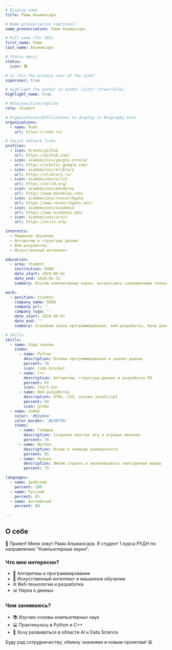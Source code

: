 ```yaml
---
# Display name
title: Рами Альмансара 

# Name pronunciation (optional)
name_pronunciation: Рами Альмансара 

# Full name (for SEO)
first_name: Рами 
last_name: Альмансара 

# Status emoji
status:
  icon: 📚

# Is this the primary user of the site?
superuser: true

# Highlight the author in author lists? (true/false)
highlight_name: true

# Role/position/tagline
role: Student

# Organizations/Affiliations to display in Biography blox
organizations:
  - name: Rudn
    url: https://rudn.ru/

# Social network links
profiles:
  - icon: brands/github
    url: https://github.com/
  - icon: academicons/google-scholar
    url: https://scholar.google.com/
  - icon: academicons/elibrary
    url: https://elibrary.ru/
  - icon: academicons/orcid
    url: https://orcid.org/
  - icon: academicons/mendeley
    url: https://www.mendeley.com/
  - icon: academicons/researchgate
    url: https://www.researchgate.net/
  - icon: academicons/academia
    url: https://www.academia.edu/
  - icon: academicons/arxiv
    url: https://arxiv.org/

interests: 
  - Машинное обучение
  - Алгоритмы и структуры данных
  - Веб-разработка
  - Искусственный интеллект

education:
  - area: Student
    institution: RUDN
    date_start: 2024-09-01
    date_end: 2028-05-31
    summary: Изучаю компьютерные науки, интересуюсь современными технологиями, алгоритмами и искусственным интеллектом.

work:
  - position: Student
    company_name: RUDN
    company_url: ''
    company_logo: ''
    date_start: 2024-09-01
    date_end: ''
    summary: Осваиваю языки программирования, веб-разработку, базы данных и основы машинного обучения.

# Skills
skills:
  - name: Хард скиллы
    items:
      - name: Python
        description: Основы программирования и анализ данных
        percent: 70
        icon: code-bracket
      - name: C++
        description: Алгоритмы, структуры данных и разработка ПО
        percent: 65
        icon: chart-bar
      - name: Веб-разработка
        description: HTML, CSS, основы JavaScript
        percent: 60
        icon: globe
  - name: Хобби
    color: '#02a9ee'
    color_border: '#23bff0'
    items:
      - name: Геймдев
        description: Создание простых игр и игровых механик
        percent: 70
      - name: Футбол
        description: Играю в команде университета
        percent: 85
      - name: Музыка
        description: Люблю слушать и анализировать электронные жанры
        percent: 75

languages:
  - name: Арабский
    percent: 100
  - name: Русский
    percent: 85
  - name: Английский
    percent: 80

---
```


## О себе  

👋 Привет! Меня зовут Рами Альмансара. Я студент 1 курса РУДН по направлению "Компьютерные науки".  

### Что мне интересно?  
- 🧩 Алгоритмы и программирование  
- 🤖 Искусственный интеллект и машинное обучение  
- 🌐 Веб-технологии и разработка  
- 📊 Наука о данных  

### Чем занимаюсь?  
- 📚 Изучаю основы компьютерных наук  
- 💻 Практикуюсь в Python и C++  
- 🚀 Хочу развиваться в области AI и Data Science  

Буду рад сотрудничеству, обмену знаниями и новым проектам! 😃  

